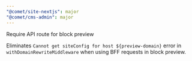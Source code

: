 ```yaml
---
"@comet/site-nextjs": major
"@comet/cms-admin": major
---
```


Require API route for block preview

Eliminates `Cannot get siteConfig for host ${preview-domain}` error in `withDomainRewriteMiddleware` when using BFF requests in block preview.
